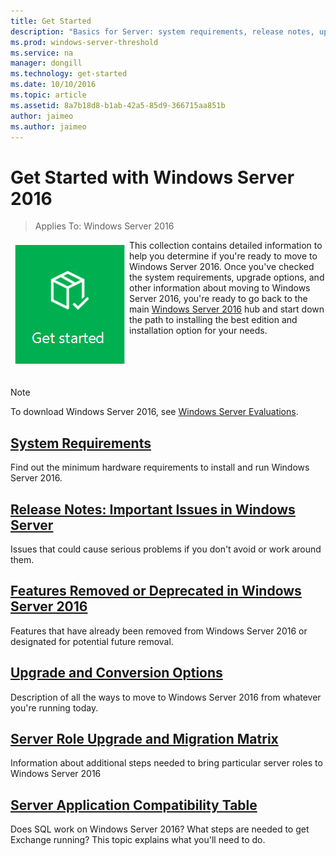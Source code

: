 ```yaml
---
title: Get Started
description: "Basics for Server: system requirements, release notes, upgrade options"
ms.prod: windows-server-threshold
ms.service: na
manager: dongill
ms.technology: get-started
ms.date: 10/10/2016
ms.topic: article
ms.assetid: 8a7b18d8-b1ab-42a5-85d9-366715aa851b
author: jaimeo
ms.author: jaimeo
---
```

# Get Started with Windows Server 2016

>Applies To: Windows Server 2016

<img src="1-getstarted.png" style='float:left; padding:.5em;' alt="Icon showing a box with a checkmark"> This collection contains detailed information to help you determine if you're ready to move to Windows Server 2016. Once you've checked the system requirements, upgrade options, and other information about moving to Windows Server 2016, you're ready to go back to the main [Windows Server 2016](Windows-Server-2016.md) hub and start down the path to installing the best edition and installation option for your needs. 
<br/>
<br/>
<br/>
<br/>
<br/>
>[!Note]
> To download Windows Server 2016, see [Windows Server Evaluations](https://www.microsoft.com/evalcenter/evaluate-windows-server-technical-preview).


## [System Requirements](System-Requirements--and-Installation.md)
Find out the minimum hardware requirements to install and run Windows Server 2016.

## [Release Notes: Important Issues in Windows Server](Windows-Server-2016-GA-Release-Notes.md)
Issues that could cause serious problems if you don't avoid or work around them.

## [Features Removed or Deprecated in  Windows Server 2016](Features-Removed-or-Deprecated-in--Windows-Server-2016-Technical-Preview.md)
Features that have already been removed from Windows Server 2016 or designated for potential future removal.

## [Upgrade and Conversion Options](Supported-Upgrade-Paths.md)
Description of all the ways to move to Windows Server 2016 from whatever you're running today.

## [Server Role Upgrade and Migration Matrix](Server-Role-Upgradeability-Table.md)
Information about additional steps needed to bring particular server roles to Windows Server 2016

## [Server Application Compatibility Table](Server-Application-Compatibility.md)
Does SQL work on Windows Server 2016? What steps are needed to get Exchange running? This topic explains what you'll need to do.


